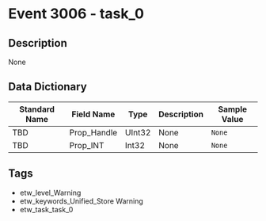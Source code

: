 # Event 3006 - task_0

## Description
None

## Data Dictionary
|Standard Name|Field Name|Type|Description|Sample Value|
|---|---|---|---|---|
|TBD|Prop_Handle|UInt32|None|`None`|
|TBD|Prop_INT|Int32|None|`None`|

## Tags
* etw_level_Warning
* etw_keywords_Unified_Store Warning
* etw_task_task_0